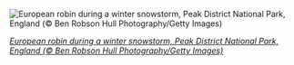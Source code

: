 
![European robin during a winter snowstorm, Peak District National Park, England (© Ben Robson Hull Photography/Getty Images)](https://cn.bing.com//th?id=OHR.RedRobin_EN-US9299641141_1920x1080.jpg&rf=LaDigue_1920x1080.jpg&pid=hp)

*[European robin during a winter snowstorm, Peak District National Park, England (© Ben Robson Hull Photography/Getty Images)](https://www.bing.com/search?q=european+robin&form=hpcapt&filters=HpDate%3a%2220210129_0800%22)*
